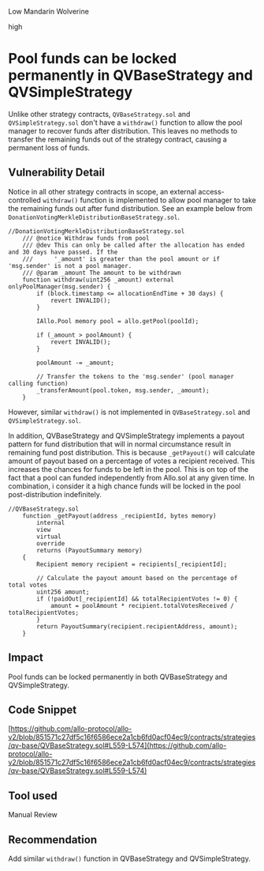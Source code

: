 Low Mandarin Wolverine

high

# Pool funds can be locked permanently in QVBaseStrategy and QVSimpleStrategy
Unlike other strategy contracts, `QVBaseStrategy.sol` and `QVSimpleStrategy.sol` don't have a `withdraw()` function to allow the pool manager to recover funds after distribution. This leaves no methods to transfer the remaining funds out of the strategy contract, causing a permanent loss of funds.

## Vulnerability Detail
Notice in all other strategy contracts in scope, an external access-controlled `withdraw()` function is implemented to allow pool manager to take the remaining funds out after fund distribution. See an example below from `DonationVotingMerkleDistributionBaseStrategy.sol`.

```solidity
//DonationVotingMerkleDistributionBaseStrategy.sol
    /// @notice Withdraw funds from pool
    /// @dev This can only be called after the allocation has ended and 30 days have passed. If the
    ///      '_amount' is greater than the pool amount or if 'msg.sender' is not a pool manager.
    /// @param _amount The amount to be withdrawn
    function withdraw(uint256 _amount) external onlyPoolManager(msg.sender) {
        if (block.timestamp <= allocationEndTime + 30 days) {
            revert INVALID();
        }

        IAllo.Pool memory pool = allo.getPool(poolId);

        if (_amount > poolAmount) {
            revert INVALID();
        }

        poolAmount -= _amount;

        // Transfer the tokens to the 'msg.sender' (pool manager calling function)
        _transferAmount(pool.token, msg.sender, _amount);
    }
```
However, similar `withdraw()` is not implemented in `QVBaseStrategy.sol` and `QVSimpleStrategy.sol`. 

In addition, QVBaseStrategy and QVSimpleStrategy implements a payout pattern for fund distribution that will in normal circumstance result in remaining fund post distribution. This is because `_getPayout()` will calculate amount of payout based on a percentage of votes a recipient received. This increases the chances for funds to be left in the pool. This is on top of the fact that a pool can funded independently from Allo.sol at any given time. In combination, i consider it a high chance funds will be locked in the pool post-distribution indefinitely.

```solidity
//QVBaseStrategy.sol
    function _getPayout(address _recipientId, bytes memory)
        internal
        view
        virtual
        override
        returns (PayoutSummary memory)
    {
        Recipient memory recipient = recipients[_recipientId];

        // Calculate the payout amount based on the percentage of total votes
        uint256 amount;
        if (!paidOut[_recipientId] && totalRecipientVotes != 0) {
            amount = poolAmount * recipient.totalVotesReceived / totalRecipientVotes;
        }
        return PayoutSummary(recipient.recipientAddress, amount);
    }
```

## Impact
Pool funds can be locked permanently in both QVBaseStrategy and QVSimpleStrategy.

## Code Snippet
[https://github.com/allo-protocol/allo-v2/blob/851571c27df5c16f6586ece2a1cb6fd0acf04ec9/contracts/strategies/qv-base/QVBaseStrategy.sol#L559-L574](https://github.com/allo-protocol/allo-v2/blob/851571c27df5c16f6586ece2a1cb6fd0acf04ec9/contracts/strategies/qv-base/QVBaseStrategy.sol#L559-L574)
## Tool used

Manual Review

## Recommendation
Add similar `withdraw()` function in QVBaseStrategy and QVSimpleStrategy.